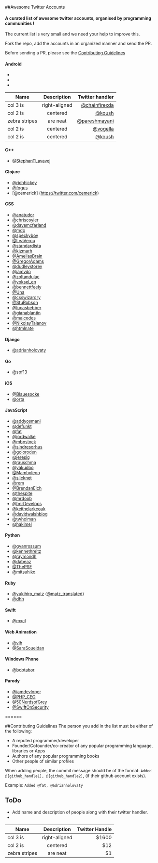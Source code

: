 ##Awesome Twitter Accounts

#### A curated list of awesome twitter accounts, organised by programming communities !


The current list is very small and we need your help to improve this.

Fork the repo, add the accounts in an organized manner and send the PR.

Before sending a PR, please see the [Contributing Guidelines](https://github.com/yask123/AwesomeTwitterAccounts#contributing-guidelines)


#### Android
* 
* 
* 

| Name          | Description   | Twitter handler 									|
| ------------- |:-------------:| -------------:									|
| col 3 is      | right-aligned | [@chainfirexda](https://twitter.com/ChainfireXDA) |
| col 2 is      | centered      | [@koush](https://twitter.com/koush)       		|
| zebra stripes | are neat      | [@pareshmayani](https://twitter.com/pareshmayani) |
| col 2 is      | centered      | [@vogella](https://twitter.com/vogella)       	|
| col 2 is      | centered      | [@koush](https://twitter.com/koush)       		|

#### C++
* [@StephanTLavavej](https://twitter.com/StephanTLavavej)


#### Clojure
* [@richhickey](https://twitter.com/richhickey)
* [@fogus](https://twitter.com/fogus)
* [@cemerick] (https://twitter.com/cemerick)


#### CSS
* [@anatudor](https://twitter.com/anatudor)
* [@chriscoyier](https://twitter.com/chriscoyier)
* [@davemcfarland](https://twitter.com/davemcfarland)
* [@mdo](https://twitter.com/mdo)
* [@speckyboy](https://twitter.com/speckyboy)
* [@LeaVerou](https://twitter.com/LeaVerou)
* [@standardista](https://twitter.com/standardista)
* [@kizmarh](https://twitter.com/kizmarh)
* [@AmeliasBrain](https://twitter.com/AmeliasBrain)
* [@GregorAdams](https://twitter.com/GregorAdams)
* [@dudleystorey](https://twitter.com/dudleystorey)
* [@iamvdo](https://twitter.com/iamvdo)
* [@zoltandulac](https://twitter.com/zoltandulac)
* [@yoksel_en](https://twitter.com/yoksel_en)
* [@bennettfeely](https://twitter.com/bennettfeely)
* [@Una](https://twitter.com/Una)
* [@csswizardry](https://twitter.com/csswizardry)
* [@StuRobson](https://twitter.com/StuRobson)
* [@lucasbebber](https://twitter.com/lucasbebber)
* [@gianablantin](https://twitter.com/gianablantin)
* [@maicodes](https://twitter.com/maicodes)
* [@NikolayTalanov](https://twitter.com/NikolayTalanov)
* [@htmlnate](https://twitter.com/htmlnate)


#### Django
* [@adrianholovaty](https://twitter.com/adrianholovaty)


#### Go
* [@spf13](https://twitter.com/spf13)


#### iOS
* [@Blauesocke](https://twitter.com/Blauesocke)
* [@orta](https://twitter.com/orta)


#### JavaScript
* [@addyosmani](https://twitter.com/addyosmani)
* [@defunkt](https://twitter.com/defunkt)
* [@fat](https://twitter.com/fat)
* [@jordwalke](https://twitter.com/jordwalke)
* [@mbostock](https://twitter.com/mbostock)
* [@sindresorhus](https://twitter.com/sindresorhus)
* [@goloroden](https://twitter.com/goloroden)
* [@jeresig](https://twitter.com/jeresig)
* [@rauschma](https://twitter.com/rauschma)
* [@yakudoo](https://twitter.com/yakudoo)
* [@Mamboleoo](https://twitter.com/Mamboleoo)
* [@slicknet](https://twitter.com/slicknet)
* [@rem](https://twitter.com/rem)
* [@BrendanEich](https://twitter.com/BrendanEich)
* [@thespite](https://twitter.com/thespite)
* [@mrdoob](https://twitter.com/mrdoob)
* [@tmrDevelops](https://twitter.com/tmrDevelops)
* [@keithclarkcouk](https://twitter.com/keithclarkcouk)
* [@davidwalshblog](https://twitter.com/davidwalshblog)
* [@twholman](https://twitter.com/twholman)
* [@hakimel](https://twitter.com/hakimel)


#### Python
* [@gvanrossum](https://twitter.com/gvanrossum)
* [@kennethreitz](https://twitter.com/kennethreitz)
* [@raymondh](https://twitter.com/raymondh)
* [@dabeaz](https://twitter.com/dabeaz)
* [@ThePSF](https://twitter.com/ThePSF)
* [@mitsuhiko](https://twitter.com/mitsuhiko)

#### Ruby
* [@yukihiro_matz](https://twitter.com/yukihiro_matz) ([@matz_translated](https://twitter.com/matz_translated))
* [@dhh](https://twitter.com/dhh)

#### Swift
* [@mxcl](https://twitter.com/mxcl)

#### Web Animation
* [@vlh](https://twitter.com/vlh)
* [@SaraSoueidan](https://twitter.com/SaraSoueidan)

#### Windows Phone
* [@bobtabor](https://twitter.com/bobtabor)

#### Parody
* [@iamdevloper](https://twitter.com/iamdevloper)
* [@PHP_CEO](https://twitter.com/PHP_CEO)
* [@50NerdsofGrey](https://twitter.com/50NerdsofGrey)
* [@SwiftOnSecurity](https://twitter.com/swiftonsecurity)

======

##Contributing Guidelines
The person you add in the list must be either of the following:
* A reputed programmer/developer 
* Founder/Cofounder/co-creator of any popular programming language, libraries or Apps
* Authors of any popular programming books
* Other people of similar profiles

When adding people, the commit message should be of the format: `Added @[github_handle1], @[github_handle2]`, (if their github account exists). 

Example: `Added @fat, @adrianholovaty`

## ToDo
* Add name and description of people along with their twitter handler.
* 


| Name          | Description   | Twitter Handle|
| ------------- |:-------------:| -------------:|
| col 3 is      | right-aligned | $1600         |
| col 2 is      | centered      |   $12         |
| zebra stripes | are neat      |    $1         |
